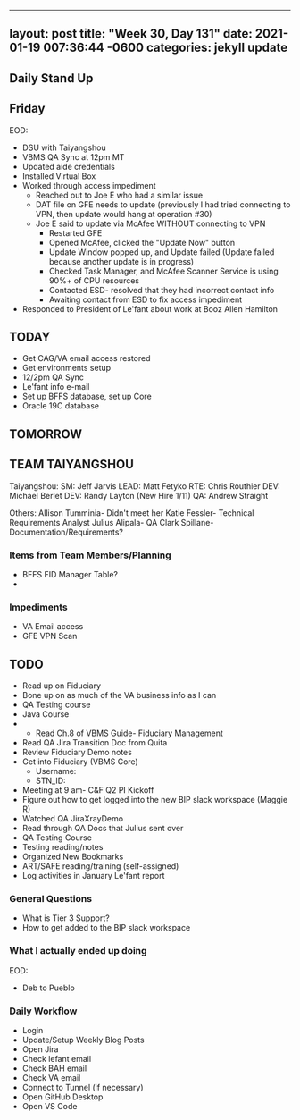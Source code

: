 
---
layout: post
title:  "Week 30, Day 131"
date:   2021-01-19 007:36:44 -0600
categories: jekyll update
---

## Daily Stand Up
## Friday
EOD:
* DSU with Taiyangshou
* VBMS QA Sync at 12pm MT
* Updated aide credentials
* Installed Virtual Box
* Worked through access impediment
  * Reached out to Joe E who had a similar issue
  * DAT file on GFE needs to update (previously I had tried connecting to VPN, then update would hang at operation #30)
  * Joe E said to update via McAfee WITHOUT connecting to VPN
    * Restarted GFE
    * Opened McAfee, clicked the "Update Now" button
    * Update Window popped up, and Update failed (Update failed because another update is in progress)
    * Checked Task Manager, and McAfee Scanner Service is using 90%+ of CPU resources
    * Contacted ESD- resolved that they had incorrect contact info
    * Awaiting contact from ESD to fix access impediment
* Responded to President of Le'fant about work at Booz Allen Hamilton


## TODAY
* Get CAG/VA email access restored
* Get environments setup
* 12/2pm QA Sync
* Le'fant info e-mail
* Set up BFFS database, set up Core
* Oracle 19C database

## TOMORROW
## TEAM TAIYANGSHOU
Taiyangshou:
SM:       Jeff Jarvis
LEAD:     Matt Fetyko
RTE:      Chris Routhier
DEV:      Michael Berlet
DEV:      Randy Layton (New Hire 1/11)
QA:       Andrew Straight

Others:
Allison Tumminia- Didn't meet her
Katie Fessler- Technical Requirements Analyst
Julius Alipala- QA
Clark Spillane- Documentation/Requirements?

### Items from Team Members/Planning
* BFFS FID Manager Table?
* 

### Impediments
* VA Email access
* GFE VPN Scan

## TODO
* Read up on Fiduciary
* Bone up on as much of the VA business info as I can
* QA Testing course
* Java Course
* * Read Ch.8 of VBMS Guide- Fiduciary Management
* Read QA Jira Transition Doc from Quita
* Review Fiduciary Demo notes
* Get into Fiduciary (VBMS Core)
  * Username: 
  * STN_ID:
* Meeting at 9 am- C&F Q2 PI Kickoff
* Figure out how to get logged into the new BIP slack workspace (Maggie R)
* Watched QA JiraXrayDemo 
* Read through QA Docs that Julius sent over
* QA Testing Course
* Testing reading/notes
* Organized New Bookmarks
* ART/SAFE reading/training (self-assigned)
* Log activities in January Le'fant report

### General Questions  
  * What is Tier 3 Support?
  * How to get added to the BIP slack workspace

### What I actually ended up doing
EOD:
* Deb to Pueblo

### Daily Workflow
* Login
* Update/Setup Weekly Blog Posts
* Open Jira
* Check lefant email
* Check BAH email
* Check VA email
* Connect to Tunnel (if necessary)
* Open GitHub Desktop
* Open VS Code